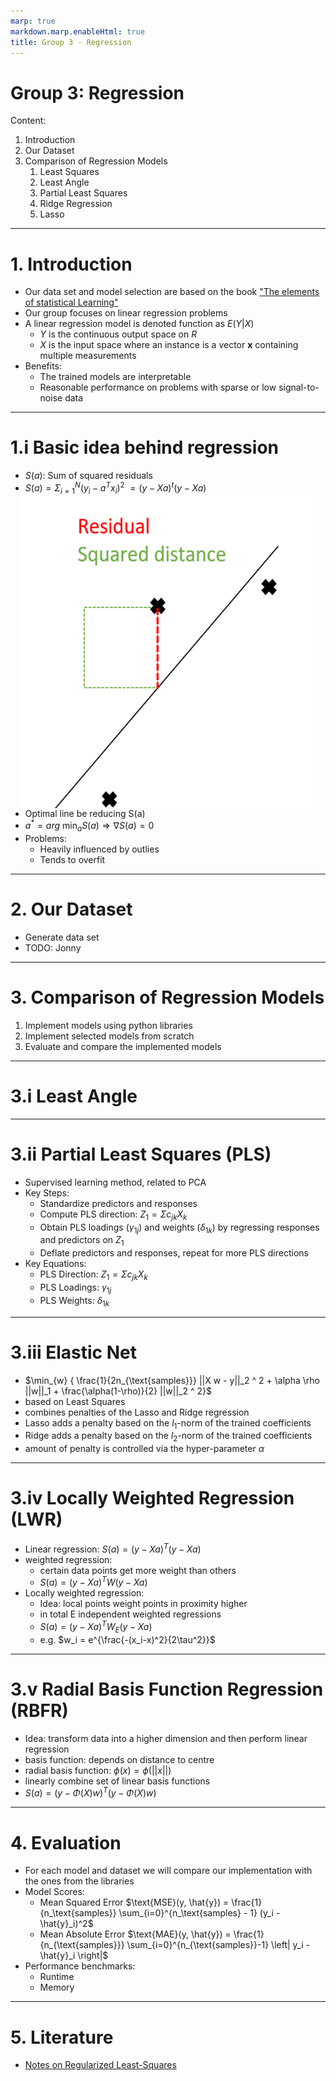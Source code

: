```yaml
---
marp: true
markdown.marp.enableHtml: true
title: Group 3 - Regression
---
```

<!-- 
footer: Members: Achka Pieer, Rickayzen Philipp, Würf Jerome, Tauscher Johannes, Popov Tomislav
 -->
# Group 3: Regression
Content:
1. Introduction
2. Our Dataset
3. Comparison of Regression Models
    1. Least Squares
    2. Least Angle
    3. Partial Least Squares
    4. Ridge Regression
    5. Lasso

---

# 1. Introduction
- Our data set and model selection are based on the book ["The elements of statistical Learning"](https://hastie.su.domains/ElemStatLearn/)
- Our group focuses on linear regression problems
- A linear regression model is denoted function as $E(Y|X)$
    - $Y$ is the continuous output space on $R$
    - $X$ is the input space where an instance is a vector $\textbf{x}$ containing multiple measurements
- Benefits:
    - The trained models are interpretable
    - Reasonable performance on problems with sparse or low signal-to-noise data
---
# 1.i Basic idea behind regression
- $S(a)$: Sum of squared residuals
- $S(a) = \Sigma_{i=1}^N(y_i-a^Tx_i)^2$<img src="residual_square.png" style="height:500px; width:500px;float: right; margin-right: 10px;" />
    $=(y-Xa)^t(y-Xa)$
 - Optimal line be reducing S(a)
-  $a^*=arg\ \min_a{S(a)}\Rightarrow \nabla S(a)=0$ 
- Problems:
    - Heavily influenced by outlies
    - Tends to overfit
--- 
# 2. Our Dataset
- Generate data set
- TODO: Jonny
 <!--[Prostate cancer](https://hastie.su.domains/ElemStatLearn/)
 <!--8 variables
 <!--67 observations-->

---
# 3. Comparison of Regression Models
1. Implement models using python libraries
2. Implement selected models from scratch
3. Evaluate and compare the implemented models
---
# 3.i Least Angle
---
# 3.ii Partial Least Squares (PLS)
- Supervised learning method, related to PCA
- Key Steps:
    - Standardize predictors and responses
    - Compute PLS direction: $Z_1 = \Sigma c_{jk} X_k$
    - Obtain PLS loadings ($\gamma_{1j}$) and weights ($\delta_{1k}$) by regressing responses and predictors on $Z_1$
    - Deflate predictors and responses, repeat for more PLS directions
- Key Equations:
    - PLS Direction: $Z_1 = \Sigma c_{jk} X_k$
    - PLS Loadings: $\gamma_{1j}$
    - PLS Weights: $\delta_{1k}$
---
# 3.iii Elastic Net
- $\min_{w} { \frac{1}{2n_{\text{samples}}} ||X w - y||_2 ^ 2 + \alpha \rho ||w||_1 +
\frac{\alpha(1-\rho)}{2} ||w||_2 ^ 2}$
- based on Least Squares
- combines penalties of the Lasso and Ridge regression
- Lasso adds a penalty based on the $l_1$-norm of the trained coefficients
- Ridge adds a penalty based on the $l_2$-norm of the trained coefficients
- amount of penalty is controlled via the hyper-parameter $\alpha$
--- 
# 3.iv Locally Weighted Regression (LWR)
- Linear regression: $S(a)=(y-Xa)^T(y-Xa)$ 
- weighted regression: 
    - certain data points get more weight than others
    - $S(a)=(y-Xa)^TW(y-Xa)$
- Locally weighted regression:
    - Idea: local points weight points in proximity higher
    - in total E independent weighted regressions 
    - $S(a)=(y-Xa)^TW_E(y-Xa)$
    - e.g. $w_i = e^{\frac{-(x_i-x)^2}{2\tau^2}}$
---
# 3.v Radial Basis Function Regression (RBFR)
- Idea: transform data into a higher dimension and then perform linear regression 
- basis function: depends on distance to centre
- radial basis function: $\phi(x) = \phi(||x||)$
- linearly combine set of linear basis functions
- $S(a)=(y-\Phi(X)w)^T(y-\Phi(X)w)$
---
# 4. Evaluation
- For each model and dataset we will compare our implementation with the ones from the libraries
- Model Scores:
    - Mean Squared Error
    $\text{MSE}(y, \hat{y}) = \frac{1}{n_\text{samples}} \sum_{i=0}^{n_\text{samples} - 1} (y_i - \hat{y}_i)^2$
    - Mean Absolute Error
    $\text{MAE}(y, \hat{y}) = \frac{1}{n_{\text{samples}}} \sum_{i=0}^{n_{\text{samples}}-1} \left| y_i - \hat{y}_i \right|$
- Performance benchmarks:
    - Runtime
    - Memory
---
# 5. Literature 
- [Notes on Regularized Least-Squares](http://cbcl.mit.edu/publications/ps/MIT-CSAIL-TR-2007-025.pdf)
